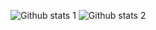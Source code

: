 
![Github stats 1](https://github-readme-stats.vercel.app/api?username=mcdksr&show_icons=true&theme=gradient) 
![Github stats 2](https://github-readme-stats.vercel.app/api?username=mcdksr&show_icons=true&theme=radical)
